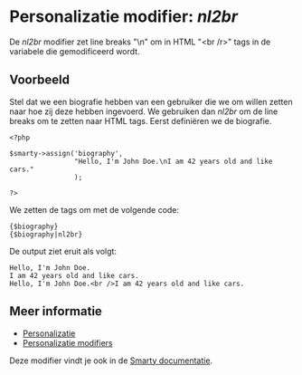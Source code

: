# Personalizatie modifier: *nl2br*

De *nl2br* modifier zet line breaks "\n" om in HTML "<br /r>" tags in 
de variabele die gemodificeerd wordt.

## Voorbeeld

Stel dat we een biografie hebben van een gebruiker die we om willen 
zetten naar hoe zij deze hebben ingevoerd. We gebruiken dan *nl2br* om 
de line breaks om te zetten naar HTML tags. Eerst definiëren we de 
biografie.

    <?php

    $smarty->assign('biography',
                    "Hello, I'm John Doe.\nI am 42 years old and like cars."
                    );

    ?>
    
We zetten de tags om met de volgende code:

    {$biography}
    {$biography|nl2br}

De output ziet eruit als volgt:

    Hello, I'm John Doe.
    I am 42 years old and like cars.
    Hello, I'm John Doe.<br />I am 42 years old and like cars.

## Meer informatie

* [Personalizatie](./personalization)
* [Personalizatie modifiers](./personalization-modifiers)

Deze modifier vindt je ook in de [Smarty documentatie](http://www.smarty.net/docs/en/language.modifier.nl2br.tpl).
